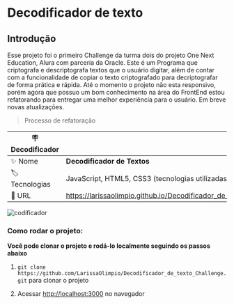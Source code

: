 # Decodificador de texto

## Introdução

Esse projeto foi o primeiro Challenge da turma dois do projeto One Next Education, Alura com parceria da Oracle. 
Este é um Programa que criptografa e descriptografa textos que o usuário digitar, além de contar com a funcionalidade de copiar o texto criptografado para decriptografar de forma prática e rápida.
Até o momento o projeto não esta responsivo, porém agora que possuo um bom conhecimento na área do FrontEnd estou refatorando para entregar uma melhor experiência para o usuário. Em breve novas atualizações.

> Processo de refatoração

| :placard: Decodificador |     |
| -------------  | --- |
| :sparkles: Nome        | **Decodificador de Textos**
| :label: Tecnologias | JavaScript, HTML5, CSS3 (tecnologias utilizadas)
| :rocket: URL         |https://larissaolimpio.github.io/Decodificador_de_texto_Challenge/

![codificador](https://user-images.githubusercontent.com/50180854/200090307-f9036ae7-009e-4926-beb8-2bae65ca2943.png#vitrinedev)


### Como rodar o projeto:

**Você pode clonar o projeto e rodá-lo localmente seguindo os passos abaixo**

1. `git clone https://github.com/LarissaOlimpio/Decodificador_de_texto_Challenge.git` para clonar o projeto

2. Acessar [http://localhost:3000](http://localhost:3000) no navegador